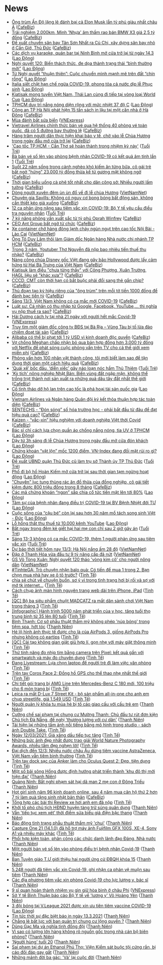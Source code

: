 # News

- [Ông trùm Ấn Độ lặng lẽ đánh bại cả Elon Musk lẫn tỷ phú giàu nhất châu Á](https://cafebiz.vn/ong-trum-an-do-lang-le-danh-bai-ca-elon-musk-lan-ty-phu-giau-nhat-chau-a-20210313095618845.chn) ([CafeBiz](https://cafebiz.vn))
- [Trải nghiệm 2.000km, Minh 'Nhựa' âm thầm rao bán BMW X3 giá 2,5 tỷ đồng](https://cafebiz.vn/trai-nghiem-2000km-minh-nhua-am-tham-rao-ban-bmw-x3-gia-25-ty-dong-20210313095538767.chn) ([CafeBiz](https://cafebiz.vn))
- [Đề xuất chuyển sân bay Tân Sơn Nhất ra Củ Chi, xây dựng sân bay nhỏ ở Cần Giờ, Thủ Đức](https://cafebiz.vn/de-xuat-chuyen-san-bay-tan-son-nhat-ra-cu-chi-xay-dung-san-bay-nho-o-can-gio-thu-duc-20210313095459471.chn) ([CafeBiz](https://cafebiz.vn))
- [Các dịch vụ karaoke, quán bar tại Ninh Bình mở cửa trở lại từ ngày 14.3](https://laodong.vn/xa-hoi/cac-dich-vu-karaoke-quan-bar-tai-ninh-binh-mo-cua-tro-lai-tu-ngay-143-888647.ldo) ([Lao Động](https://laodong.vn))
- [Nghị quyết 120: Biến thách thức, đe dọa thành trạng thái “bình thường mới”](https://laodong.vn/xa-hoi/nghi-quyet-120-bien-thach-thuc-de-doa-thanh-trang-thai-binh-thuong-moi-888657.ldo) ([Lao Động](https://laodong.vn))
- [Từ Nghị quyết “thuận thiên”: Cuộc chuyển mình mạnh mẽ trên đất “chín rồng”](https://laodong.vn/xa-hoi/tu-nghi-quyet-thuan-thien-cuoc-chuyen-minh-manh-me-tren-dat-chin-rong-888636.ldo) ([Lao Động](https://laodong.vn))
- [Italia siết chặt hạn chế ngừa COVID-19, phong tỏa cả nước dịp lễ Phục sinh](https://laodong.vn/the-gioi/italia-siet-chat-han-che-ngua-covid-19-phong-toa-ca-nuoc-dip-le-phuc-sinh-888645.ldo) ([Lao Động](https://laodong.vn))
- [Kiatisak mong tuyển Việt Nam, Thái Lan cùng đi tiếp tại vòng loại World Cup](https://laodong.vn/bong-da/kiatisak-mong-tuyen-viet-nam-thai-lan-cung-di-tiep-tai-vong-loai-world-cup-888640.ldo) ([Lao Động](https://laodong.vn))
- [TPHCM duy trì nắng nóng diện rộng với mức nhiệt 37 độ C](https://laodong.vn/moi-truong/tphcm-duy-tri-nang-nong-dien-rong-voi-muc-nhiet-37-do-c-888654.ldo) ([Lao Động](https://laodong.vn))
- [Công an TP Hà Nội phát hiện 15 tấn sách in lậu tại một căn nhà ở Hà Đông](https://cafebiz.vn/cong-an-tp-ha-noi-phat-hien-15-tan-sach-in-lau-tai-mot-can-nha-o-ha-dong-2021031309344423.chn) ([CafeBiz](https://cafebiz.vn))
- [Mùa đánh bắt sứa biển](https://vnexpress.net/mua-danh-bat-sua-bien-4247827.html) ([VNExpress](https://vnexpress.net))
- [Vietravel Airlines chính thức bán vé qua hệ thống 40 phòng vé toàn quốc, đã có 5 đường bay thường lệ](https://cafebiz.vn/vietravel-airlines-chinh-thuc-ban-ve-qua-he-thong-40-phong-ve-toan-quoc-da-co-5-duong-bay-thuong-le-20210312155557827.chn) ([CafeBiz](https://cafebiz.vn))
- [Hàng trăm người dân thực hiện khai báo y tế, chờ vào lễ Chùa Hương trong ngày đầu mở cửa trở lại](https://cafebiz.vn/hang-tram-nguoi-dan-thuc-hien-khai-bao-y-te-cho-vao-le-chua-huong-trong-ngay-dau-mo-cua-tro-lai-20210313093328925.chn) ([CafeBiz](https://cafebiz.vn))
- ['Cao tốc TP.HCM - Cần Thơ sẽ hoàn thành trong nhiệm kỳ này'](https://tuoitre.vn/cao-toc-tp-hcm-can-tho-se-hoan-thanh-trong-nhiem-ky-nay-20210313091331668.htm) ([Tuổi Trẻ](https://tuoitre.vn))
- [Bà bán vé số lẻn vào phòng bệnh nhân COVID-19 có kết quả âm tính lần 1](https://tuoitre.vn/ba-ban-ve-so-len-vao-phong-benh-nhan-covid-19-co-ket-qua-am-tinh-lan-1-20210313073217342.htm) ([Tuổi Trẻ](https://tuoitre.vn))
- [Suốt 22 năm sống trong cảnh nghèo khó kiếm ăn từng bữa, cô gái trẻ bất ngờ "hứng" 23.000 tỷ đồng thừa kế từ gương mặt không ngờ](https://cafebiz.vn/suot-22-nam-song-trong-canh-ngheo-kho-kiem-an-tung-bua-co-gai-tre-bat-ngo-hung-23000-ty-dong-thua-ke-tu-guong-mat-khong-ngo-20210312194426722.chn) ([CafeBiz](https://cafebiz.vn))
- [Thời gian biểu uống cà phê tốt nhất cho dân công sở: Nhiều người lầm tưởng](https://cafebiz.vn/duong-sinh-noi-cong-so-thoi-gian-bieu-uong-ca-phe-tot-nhat-cho-dan-cong-so-20210308183514704.chn) ([CafeBiz](https://cafebiz.vn))
- [Dòng người xuyên đêm ùn ùn đổ về đi lễ chùa Hương](http://vietnamnet.vn/vn/thoi-su/tin-anh/dong-nguoi-xuyen-dem-un-un-do-ve-di-le-chua-huong-719310.html) ([VietNamNet](https://vietnamnet.vn))
- [Chuyên gia Savills: Không có nguy cơ bong bóng bất động sản, không cần thiết kéo giá xuống](https://cafebiz.vn/chuyen-gia-savills-khong-co-nguy-co-bong-bong-bat-dong-san-khong-can-thiet-keo-gia-xuong-20210312163305572.chn) ([CafeBiz](https://cafebiz.vn))
- [12 ca phản ứng nặng sau tiêm vắc xin COVID-19: Bộ Y tế yêu cầu điều tra nguyên nhân](https://tuoitre.vn/12-ca-phan-ung-nang-sau-tiem-vac-xin-covid-19-bo-y-te-yeu-cau-dieu-tra-nguyen-nhan-20210313084046961.htm) ([Tuổi Trẻ](https://tuoitre.vn))
- [7 kỹ năng phỏng vấn xuất sắc từ tỷ phú Oprah Winfrey](https://cafebiz.vn/7-ky-nang-phong-van-xuat-sac-tu-ty-phu-oprah-winfrey-20210313090221549.chn) ([CafeBiz](https://cafebiz.vn))
- [CEO Ant Group bất ngờ từ chức](https://cafebiz.vn/ceo-ant-group-bat-ngo-tu-chuc-20210313085600494.chn) ([CafeBiz](https://cafebiz.vn))
- [Xe container chở hàng đông lạnh cháy ngùn ngụt trên cao tốc Nội Bài - Lào Cai](http://vietnamnet.vn/vn/thoi-su/an-toan-giao-thong/xe-container-cho-hang-dong-lanh-chay-ngun-ngut-tren-cao-toc-noi-bai-lao-cai-719316.html) ([VietNamNet](https://vietnamnet.vn))
- [Ông Tô Duy Lâm thôi làm Giám đốc Ngân hàng Nhà nước chi nhánh TP HCM](https://cafebiz.vn/ong-to-duy-lam-thoi-lam-giam-doc-ngan-hang-nha-nuoc-chi-nhanh-tp-hcm-20210313085116749.chn) ([CafeBiz](https://cafebiz.vn))
- [Trong 3 năm, Youtuber Thơ Nguyễn đã nộp bao nhiêu tiền thuế thu nhập?](https://cafebiz.vn/trong-3-nam-youtuber-tho-nguyen-da-nop-bao-nhieu-tien-thue-thu-nhap-20210313084934499.chn) ([CafeBiz](https://cafebiz.vn))
- [Nàng công chúa Disney gốc Việt đang gây bão Hollywood được lấy cảm hứng từ Hai Bà Trưng của Việt Nam](https://cafebiz.vn/nang-cong-chua-disney-goc-viet-dang-gay-bao-hollywood-duoc-lay-cam-hung-tu-hai-ba-trung-cua-viet-nam-2021031308483187.chn) ([CafeBiz](https://cafebiz.vn))
- [Kiatisuk làm điều "chưa từng thấy" với Công Phượng, Xuân Trường, HAGL liệu sẽ "khác xưa"?](https://cafebiz.vn/kiatisuk-lam-dieu-chua-tung-thay-voi-cong-phuong-xuan-truong-hagl-lieu-se-khac-xua-20210313084456688.chn) ([CafeBiz](https://cafebiz.vn))
- [CCCD, CMT còn thời hạn có bắt buộc phải đổi sang thẻ gắn chip?](https://cafebiz.vn/cccd-cmt-con-thoi-han-co-bat-buoc-phai-doi-sang-the-gan-chip-20210313084440393.chn) ([CafeBiz](https://cafebiz.vn))
- [Thủ đoạn tạo ký hiệu riêng của "ông trùm" trên mỗi tờ tiền 1000 đồng để đánh bạc tiền tỷ](https://cafebiz.vn/thu-doan-tao-ky-hieu-rieng-cua-ong-trum-tren-moi-to-tien-1000-dong-de-danh-bac-tien-ty-20210313084224292.chn) ([CafeBiz](https://cafebiz.vn))
- [Sáng 13/3, Việt Nam không có ca mắc mới COVID-19](https://cafebiz.vn/sang-13-3-viet-nam-khong-co-ca-mac-moi-covid-19-2021031308415949.chn) ([CafeBiz](https://cafebiz.vn))
- [Luật sư: Cá nhân có thu nhập từ Google, Facebook, YouTube,... thì nghĩa vụ nộp thuế ra sao?](https://cafebiz.vn/luat-su-ca-nhan-co-thu-nhap-tu-google-facebook-youtube-thi-nghia-vu-nop-thue-ra-sao-20210313084037201.chn) ([CafeBiz](https://cafebiz.vn))
- [Hải Dương cách ly tại nhà 21 ngày với người hết mắc Covid-19](https://vnexpress.net/hai-duong-cach-ly-tai-nha-21-ngay-voi-nguoi-het-mac-covid-19-4247762.html) ([VNExpress](https://vnexpress.net))
- [Truy tìm một giám đốc công ty BĐS tại Bà Rịa – Vũng Tàu bị tố lừa đảo chiếm đoạt tài sản](https://cafebiz.vn/truy-tim-mot-giam-doc-cong-ty-bds-tai-ba-ria-vung-tau-bi-to-lua-dao-chiem-doat-tai-san-20210313083819796.chn) ([CafeBiz](https://cafebiz.vn))
- [Alibaba có thể bị phạt tới 1 tỷ USD vì kinh doanh độc quyền](https://cafebiz.vn/alibaba-co-the-bi-phat-toi-1-ty-usd-vi-kinh-doanh-doc-quyen-20210312195435383.chn) ([CafeBiz](https://cafebiz.vn))
- [Vợ chồng Meghan chấp nhận bỏ qua bản hợp đồng hơn 3.000 tỷ đồng với Netflix để phát sóng cuộc phỏng vấn trên TV cho cả thế giới xem miễn phí](https://cafebiz.vn/vo-chong-meghan-chap-nhan-bo-qua-ban-hop-dong-hon-3000-ty-dong-voi-netflix-de-phat-song-cuoc-phong-van-tren-tv-cho-ca-the-gioi-xem-mien-phi-20210313083628537.chn) ([CafeBiz](https://cafebiz.vn))
- [Phỏng vấn hơn 100 nhân vật thành công, tôi mới biết làm sao để tận dụng thời gian một cách hiệu quả](https://cafebiz.vn/phong-van-hon-100-nhan-vat-thanh-cong-toi-moi-biet-lam-sao-de-tan-dung-thoi-gian-mot-cach-hieu-qua-20210312204852538.chn) ([CafeBiz](https://cafebiz.vn))
- [‘Quái xế’ bốc đầu, ‘diễn xiếc’ gây náo loạn nóc hầm Thủ Thiêm](https://tuoitre.vn/quai-xe-boc-dau-dien-xiec-gay-nao-loan-noc-ham-thu-thiem-20210313005747824.htm) ([Tuổi Trẻ](https://tuoitre.vn))
- ['Kỳ tích' nông nghiệp Nhật Bản: Biến vùng đất ngập mặn, không thể trồng trọt thành nơi sản xuất ra những quả dâu tây đắt nhất thế giới](https://cafebiz.vn/ky-tich-nong-nghiep-nhat-ban-bien-vung-dat-ngap-man-khong-the-trong-trot-thanh-noi-san-xuat-ra-nhung-qua-dau-tay-dat-nhat-the-gioi-20210312141406647.chn) ([CafeBiz](https://cafebiz.vn))
- [Cố tình tháo dỡ hộ lan trên cao tốc là phá hoại tài sản quốc gia](https://laodong.vn/xa-hoi/co-tinh-thao-do-ho-lan-tren-cao-toc-la-pha-hoai-tai-san-quoc-gia-888551.ldo) ([Lao Động](https://laodong.vn))
- [Vietnam Airlines và Ngân hàng Quân đội ký kết thỏa thuận hợp tác toàn diện](https://cafebiz.vn/vietnam-airlines-va-ngan-hang-quan-doi-ky-ket-thoa-thuan-hop-tac-toan-dien-20210312190608955.chn) ([CafeBiz](https://cafebiz.vn))
- [SENTECHS - “Đón sóng” số hóa trường học - phải bắt đầu từ đâu để đạt hiệu quả cao?](https://cafebiz.vn/sentechs-don-song-so-hoa-truong-hoc-phai-bat-dau-tu-dau-de-dat-hieu-qua-cao-20210312165149251.chn) ([CafeBiz](https://cafebiz.vn))
- [Kaizen - “vắc-xin” hiệu nghiệm với doanh nghiệp Việt thời Covid](https://cafebiz.vn/kaizen-vac-xin-hieu-nghiem-voi-doanh-nghiep-viet-thoi-covid-20210312113540011.chn) ([CafeBiz](https://cafebiz.vn))
- [Bác sĩ chỉ cách lựa chọn quần áo chống nắng nóng, tia UV ở TPHCM](https://laodong.vn/video/bac-si-chi-cach-lua-chon-quan-ao-chong-nang-nong-tia-uv-o-tphcm-888514.ldo) ([Lao Động](https://laodong.vn))
- [Dậy từ 3h sáng đi lễ Chùa Hương trong ngày đầu mở cửa đón khách](https://laodong.vn/video-thoi-su/day-tu-3h-sang-di-le-chua-huong-trong-ngay-dau-mo-cua-don-khach-888629.ldo) ([Lao Động](https://laodong.vn))
- [Chứng khoán “vật lộn” mốc 1200 điểm, VN-Index đang đối mặt rủi ro gì?](https://laodong.vn/kinh-te/chung-khoan-vat-lon-moc-1200-diem-vn-index-dang-doi-mat-rui-ro-gi-888627.ldo) ([Lao Động](https://laodong.vn))
- [Đề xuất UBND quận Thủ Đức cũ làm trụ sở Thành ủy TP Thủ Đức](https://tuoitre.vn/de-xuat-ubnd-quan-thu-duc-cu-lam-tru-so-thanh-uy-tp-thu-duc-20210313072630305.htm) ([Tuổi Trẻ](https://tuoitre.vn))
- [Phố đi bộ hồ Hoàn Kiếm mở cửa trở lại sau thời gian tạm ngừng hoạt động](https://laodong.vn/video/pho-di-bo-ho-hoan-kiem-mo-cua-tro-lai-sau-thoi-gian-tam-ngung-hoat-dong-888611.ldo) ([Lao Động](https://laodong.vn))
- ["Chuyên" lục tung thùng rác ăn đồ thừa của đồng nghiệp, cô gái tiết kiệm được 800 triệu đồng trong 8 tháng](https://cafebiz.vn/chuyen-luc-tung-thung-rac-an-do-thua-cua-dong-nghiep-co-gai-tiet-kiem-duoc-800-trieu-dong-trong-8-thang-20210312153251911.chn) ([CafeBiz](https://cafebiz.vn))
- [Các mã chứng khoán “ngon” sắp chia cổ tức tiền mặt lên tới 80%](https://laodong.vn/kinh-te/cac-ma-chung-khoan-ngon-sap-chia-co-tuc-tien-mat-len-toi-80-888623.ldo) ([Lao Động](https://laodong.vn))
- [Tâm sự của bệnh nhân đang điều trị COVID-19 tại BV Bệnh Nhiệt đới TƯ](https://laodong.vn/video/tam-su-cua-benh-nhan-dang-dieu-tri-covid-19-tai-bv-benh-nhiet-doi-tu-887944.ldo) ([Lao Động](https://laodong.vn))
- [Cuộc sống của “cậu bé” còn lại sau hơn 30 năm mổ tách song sinh Việt - Đức](https://laodong.vn/photo/cuoc-song-cua-cau-be-con-lai-sau-hon-30-nam-mo-tach-song-sinh-viet-duc-888529.ldo) ([Lao Động](https://laodong.vn))
- [Lỗ hổng thất thu thuế  từ 10.000 kênh YouTube](https://laodong.vn/kinh-te/lo-hong-that-thu-thue-tu-10000-kenh-youtube-888586.ldo) ([Lao Động](https://laodong.vn))
- [Bắt ngay trong đêm kẻ giết hại hai mẹ con chỉ sau 2 giờ gây án](https://tuoitre.vn/bat-ngay-trong-dem-ke-giet-hai-hai-me-con-chi-sau-2-gio-gay-an-20210313022005865.htm) ([Tuổi Trẻ](https://tuoitre.vn))
- [Sáng 13-3 không có ca mắc COVID-19, thêm 1 người phản ứng sau tiêm vắc xin](https://tuoitre.vn/sang-13-3-khong-ghi-nhan-them-ca-mac-covid-19-them-3-tinh-thanh-1-nguoi-phan-ung-sau-tiem-vacxin-20210313061511646.htm) ([Tuổi Trẻ](https://tuoitre.vn))
- [Dự báo thời tiết hôm nay 13/3: Hà Nội nắng ấm 28 độ](http://vietnamnet.vn/vn/thoi-su/du-bao-thoi-tiet-hom-nay-13-3-ha-noi-nang-am-28-do-719255.html) ([VietNamNet](https://vietnamnet.vn))
- [Đập ở Thanh Hóa vừa đầu tư 9 tỷ nâng cấp đã nứt](http://vietnamnet.vn/vn/thoi-su/dap-o-thanh-hoa-vua-dau-tu-9-ty-nang-cap-da-nut-719193.html) ([VietNamNet](https://vietnamnet.vn))
- [GS Võ Tòng Xuân: Nghị quyết 120 tháo 'vòng kim cô' cho người nông dân](http://vietnamnet.vn/vn/thoi-su/gs-vo-tong-xuan-nghi-quyet-120-thao-vong-kim-co-cho-nguoi-nong-dan-719235.html) ([VietNamNet](https://vietnamnet.vn))
- [#TinhteGA: Trò chuyện nhận balo quà: Có tiền để mua 1 trong 2. Bạn chọn mua nhà hay xe ô tô trước?](https://tinhte.vn/thread/tinhtega-tro-chuyen-nhan-balo-qua-co-tien-de-mua-1-trong-2-ban-chon-mua-nha-hay-xe-o-to-truoc.3289777/) ([Tinh Tế](https://tinhte.vn))
- [chia sẻ chút về chuyện buồn, sơ ý vì trong tình trạng hơi bị rối và sợ với mớ tk internet...](https://tinhte.vn/thread/chia-se-chut-ve-chuyen-buon-so-y-vi-trong-tinh-trang-hoi-bi-roi-va-so-voi-mo-tk-internet.3291713/) ([Tinh Tế](https://tinhte.vn))
- [Cách chụp ảnh màn hình nguyên trang web dài trên iPhone, iPad](https://tinhte.vn/thread/cach-chup-anh-man-hinh-nguyen-trang-web-dai-tren-iphone-ipad.3166484/) ([Tinh Tế](https://tinhte.vn))
- [[QC] Bộ ba siêu phẩm chuột MADCATZ ra mắt dân sành chơi Việt Nam trong tháng 3](https://tinhte.vn/thread/qc-bo-ba-sieu-pham-chuot-madcatz-ra-mat-dan-sanh-choi-viet-nam-trong-thang-3.3292178/) ([Tinh Tế](https://tinhte.vn))
- [[Infographic] Hành trình 5000 năm phát triển của y học, tăng tuổi thọ trung bình từ 35 lên 80 tuổi](https://tinhte.vn/thread/infographic-hanh-trinh-5000-nam-phat-trien-cua-y-hoc-tang-tuoi-tho-trung-binh-tu-35-len-80-tuoi.3278447/) ([Tinh Tế](https://tinhte.vn))
- [Bình Thạnh: Cơ sở phẫu thuật thẩm mỹ không phép 'núp bóng' trong tiệm spa, hớt tóc](https://thanhnien.vn/thoi-su/binh-thanh-co-so-phau-thuat-tham-my-khong-phep-nup-bong-trong-tiem-spa-hot-toc-1353464.html) ([Thanh Niên](https://thanhnien.vn))
- [Hé lộ hình ảnh thực tế được cho là của AirPods 3, giống AirPods Pro nhưng không có eartips](https://tinhte.vn/thread/he-lo-hinh-anh-thuc-te-duoc-cho-la-cua-airpods-3-giong-airpods-pro-nhung-khong-co-eartips.3292563/) ([Tinh Tế](https://tinhte.vn))
- [[QC] Cải tạo không gian giặt giũ hợp lí, gọn nhẹ với máy giặt thông minh](https://tinhte.vn/thread/qc-cai-tao-khong-gian-giat-giu-hop-li-gon-nhe-voi-may-giat-thong-minh.3291704/) ([Tinh Tế](https://tinhte.vn))
- [Thử tính năng đo nhịp tim bằng camera trên Pixel: kết quả gần với smartwatch và máy đo chuyên dụng](https://tinhte.vn/thread/thu-tinh-nang-do-nhip-tim-bang-camera-tren-pixel-ket-qua-gan-voi-smartwatch-va-may-do-chuyen-dung.3292430/) ([Tinh Tế](https://tinhte.vn))
- [Đang Livestream: Lựa chọn laptop để người trẻ đi làm việc văn phòng](https://tinhte.vn/thread/dang-livestream-lua-chon-laptop-de-nguoi-tre-di-lam-viec-van-phong.3290158/) ([Tinh Tế](https://tinhte.vn))
- [Trên tay Coros Pace 2: Đồng hồ GPS cho thể thao nhẹ nhất thế giới](https://tinhte.vn/thread/tren-tay-coros-pace-2-dong-ho-gps-cho-the-thao-nhe-nhat-the-gioi.3291042/) ([Tinh Tế](https://tinhte.vn))
- [Chi tiết gói trang bị AMG Line trên Mercedes-Benz C 180 mới, 100 triệu cho 6 món trang bị](https://tinhte.vn/thread/chi-tiet-goi-trang-bi-amg-line-tren-mercedes-benz-c-180-moi-100-trieu-cho-6-mon-trang-bi.3291690/) ([Tinh Tế](https://tinhte.vn))
- [Leica ra mắt D-Lux 7 Street Kit - bộ sản phẩm all-in-one cho anh em chụp streetlife, giá 1.549 USD](https://tinhte.vn/thread/leica-ra-mat-d-lux-7-street-kit-bo-san-pham-all-in-one-cho-anh-em-chup-streetlife-gia-1-549-usd.3292196/) ([Tinh Tế](https://tinhte.vn))
- [Người quản lý khóa tu mùa hè bị tố cáo giao cấu với cấu trẻ em](https://thanhnien.vn/thoi-su/nguoi-quan-ly-khoa-tu-mua-he-bi-to-cao-giao-cau-voi-cau-tre-em-1353407.html) ([Thanh Niên](https://thanhnien.vn))
- [Cưỡng chế sai phạm tại chung cư Mường Thanh: Chủ đầu tư rút đơn kiện Chủ tịch Đà Nẵng, đề nghị 'thương lượng với cư dân'](https://thanhnien.vn/thoi-su/cuong-che-sai-pham-tai-chung-cu-muong-thanh-chu-dau-tu-rut-don-kien-chu-tich-da-nang-de-nghi-thuong-luong-voi-cu-dan-1353118.html) ([Thanh Niên](https://thanhnien.vn))
- [Tái hiện lại những tấm ảnh nỗi tiếng bằng mô hình trong studio - sách ảnh Double Take.](https://tinhte.vn/thread/tai-hien-lai-nhung-tam-anh-noi-tieng-bang-mo-hinh-trong-studio-sach-anh-double-take.3292315/) ([Tinh Tế](https://tinhte.vn))
- [Ngày 12/03/2021: Giá xăng dầu tiếp tục tăng](https://tinhte.vn/thread/ngay-12-03-2021-gia-xang-dau-tiep-tuc-tang.3292181/) ([Tinh Tế](https://tinhte.vn))
- [Những bức ảnh đẹp nhất được trao giải World Nature Photography Awards, nhiều tấm đẹp nghẹn lời!](https://tinhte.vn/thread/nhung-buc-anh-dep-nhat-duoc-trao-giai-world-nature-photography-awards-nhieu-tam-dep-nghen-loi.3291030/) ([Tinh Tế](https://tinhte.vn))
- [Đại dịch đến 12/3: Nhiều nước châu Âu dừng tiêm vaccine AstraZeneca, Việt Nam vẫn tiêm bình thường](https://tinhte.vn/thread/dai-dich-den-12-3-nhieu-nuoc-chau-au-dung-tiem-vaccine-astrazeneca-viet-nam-van-tiem-binh-thuong.3292172/) ([Tinh Tế](https://tinhte.vn))
- [Trên tay dock sạc của Anker làm cho Oculus Quest 2: Đẹp, tiện dụng](https://tinhte.vn/thread/tren-tay-dock-sac-cua-anker-lam-cho-oculus-quest-2-dep-tien-dung.3292198/) ([Tinh Tế](https://tinhte.vn))
- [Một số bãi sông Hồng được định hướng phát triển thành 'khu đô thị mới hiện đại'](https://thanhnien.vn/thoi-su/mot-so-bai-song-hong-duoc-dinh-huong-phat-trien-thanh-khu-do-thi-moi-hien-dai-1353362.html) ([Thanh Niên](https://thanhnien.vn))
- [Quảng Ninh: Bắt nghi phạm sát hại dã man 2 mẹ con ở Đông Triều](https://thanhnien.vn/thoi-su/quang-ninh-bat-nghi-pham-sat-hai-da-man-2-me-con-o-dong-trieu-1353409.html) ([Thanh Niên](https://thanhnien.vn))
- [Hot girl sinh năm 96 kinh doanh online, sau 4 năm mua căn hộ thứ 2 hơn 7 tỷ làm quà tặng sinh nhật bản thân](https://cafebiz.vn/hot-girl-sinh-nam-96-kinh-doanh-online-sau-4-nam-mua-can-ho-thu-2-hon-7-ty-lam-qua-tang-sinh-nhat-ban-than-20210313011215009.chn) ([CafeBiz](https://cafebiz.vn))
- [Tổng hợp các bài thi Review xe hơi anh em đã nộp](https://tinhte.vn/thread/tong-hop-cac-bai-thi-review-xe-hoi-anh-em-da-nop.3291588/) ([Tinh Tế](https://tinhte.vn))
- [Khởi tố phó chủ tịch HĐND huyện tàng trữ súng quân dụng](https://thanhnien.vn/thoi-su/khoi-to-pho-chu-tich-hdnd-huyen-tang-tru-sung-quan-dung-1353365.html) ([Thanh Niên](https://thanhnien.vn))
- [Vẫn 'tiếp tục xem xét' thời điểm sửa biểu giá điện bậc thang](https://thanhnien.vn/thoi-su/van-tiep-tuc-xem-xet-thoi-diem-sua-bieu-gia-dien-bac-thang-1353364.html) ([Thanh Niên](https://thanhnien.vn))
- [Báo động tình trạng phẫu thuật thẩm mỹ 'chui'](https://thanhnien.vn/thoi-su/bao-dong-tinh-trang-phau-thuat-tham-my-chui-1353367.html) ([Thanh Niên](https://thanhnien.vn))
- [Capture One 21 (14.1.0) đã hỗ trợ máy ảnh Fujifilm GFX 100S, XE-4, Sony A1 và nhiều máy khác](https://tinhte.vn/thread/capture-one-21-14-1-0-da-ho-tro-may-anh-fujifilm-gfx-100s-xe-4-sony-a1-va-nhieu-may-khac.3292291/) ([Tinh Tế](https://tinhte.vn))
- [Phối hợp kiện toàn, phân công các chức danh lãnh đạo Đảng, Nhà nước](https://thanhnien.vn/thoi-su/phoi-hop-kien-toan-phan-cong-cac-chuc-danh-lanh-dao-dang-nha-nuoc-1353361.html) ([Thanh Niên](https://thanhnien.vn))
- [Một người bán vé số lẻn vào phòng điều trị bệnh nhân Covid-19](https://thanhnien.vn/thoi-su/mot-nguoi-ban-ve-so-len-vao-phong-dieu-tri-benh-nhan-covid-19-1353374.html) ([Thanh Niên](https://thanhnien.vn))
- [Ban Tuyên giáo T.Ư giới thiệu hai người ứng cử ĐBQH khóa 15](https://thanhnien.vn/thoi-su/ban-tuyen-giao-tu-gioi-thieu-hai-nguoi-ung-cu-dbqh-khoa-15-1353363.html) ([Thanh Niên](https://thanhnien.vn))
- [5.248 người đã tiêm vắc xin Covid-19, ghi nhận ca phản vệ muộn sau tiêm](https://thanhnien.vn/thoi-su/5248-nguoi-da-tiem-vac-xin-covid-19-ghi-nhan-ca-phan-ve-muon-sau-tiem-1353391.html) ([Thanh Niên](https://thanhnien.vn))
- [Các địa phương tiêm vắc xin phòng Covid-19 cho lực lượng y, bác sĩ](https://thanhnien.vn/thoi-su/cac-dia-phuong-tiem-vac-xin-phong-covid-19-cho-luc-luong-y-bac-si-1353375.html) ([Thanh Niên](https://thanhnien.vn))
- [9 sĩ quan hoàn thành nhiệm vụ gìn giữ hòa bình ở châu Phi](https://vnexpress.net/9-si-quan-hoan-thanh-nhiem-vu-gin-giu-hoa-binh-o-chau-phi-4247777.html) ([VNExpress](https://vnexpress.net))
- [Sở Y tế Bình Thuận báo cáo Bộ Y tế về 'lương y' Võ Hoàng Yên](https://thanhnien.vn/thoi-su/so-y-te-binh-thuan-bao-cao-bo-y-te-ve-luong-y-vo-hoang-yen-1353370.html) ([Thanh Niên](https://thanhnien.vn))
- [3 đội bóng tại V.League 2021 được xin ưu tiên tiêm vaccine COVID-19](https://laodong.vn/video/3-doi-bong-tai-vleague-2021-duoc-xin-uu-tien-tiem-vaccine-covid-19-888465.ldo) ([Lao Động](https://laodong.vn))
- [Tin tức thời sự đặc biệt báo in ngày 13.3.2021](https://thanhnien.vn/thoi-su/tin-tuc-thoi-su-dac-biet-bao-in-ngay-1332021-1353385.html) ([Thanh Niên](https://thanhnien.vn))
- [Chẳng lẽ bất lực với ban quản trị chung cư lộng quyền ?](https://thanhnien.vn/thoi-su/chang-le-bat-luc-voi-ban-quan-tri-chung-cu-long-quyen-1353274.html) ([Thanh Niên](https://thanhnien.vn))
- [Dũng Gạc Ma và nghĩa tình đồng đội](https://thanhnien.vn/thoi-su/dung-gac-ma-va-nghia-tinh-dong-doi-1353340.html) ([Thanh Niên](https://thanhnien.vn))
- [Vì sao có lượng lớn hàng không rõ nguồn gốc trong nhà cán bộ biên phòng?](https://thanhnien.vn/thoi-su/vi-sao-co-luong-lon-hang-khong-ro-nguon-goc-trong-nha-can-bo-bien-phong-1353371.html) ([Thanh Niên](https://thanhnien.vn))
- ['Người hùng' tuổi 20](https://thanhnien.vn/blog-phong-vien/nguoi-hung-tuoi-20-1353272.html) ([Thanh Niên](https://thanhnien.vn))
- [Sai phạm tại dự án Ethanol Phú Thọ: Viện Kiểm sát buộc tội cứng rắn, bị cáo đối đáp gay gắt](https://thanhnien.vn/thoi-su/sai-pham-tai-du-an-ethanol-phu-tho-vien-kiem-sat-buoc-toi-cung-ran-bi-cao-doi-dap-gay-gat-1353376.html) ([Thanh Niên](https://thanhnien.vn))
- [Những mảnh đời ba gác: 'Vá' lại cuộc đời](https://thanhnien.vn/thoi-su/nhung-manh-doi-ba-gac-va-lai-cuoc-doi-1353291.html) ([Thanh Niên](https://thanhnien.vn))
